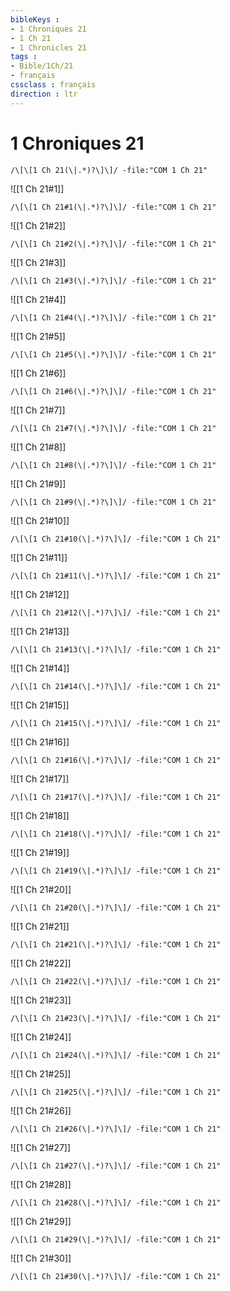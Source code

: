 ```yaml
---
bibleKeys : 
- 1 Chroniques 21
- 1 Ch 21
- 1 Chronicles 21
tags : 
- Bible/1Ch/21
- français
cssclass : français
direction : ltr
---
```


# 1 Chroniques 21

```query
/\[\[1 Ch 21(\|.*)?\]\]/ -file:"COM 1 Ch 21"
```



![[1 Ch 21#1]]

```query
/\[\[1 Ch 21#1(\|.*)?\]\]/ -file:"COM 1 Ch 21"
```

![[1 Ch 21#2]]

```query
/\[\[1 Ch 21#2(\|.*)?\]\]/ -file:"COM 1 Ch 21"
```

![[1 Ch 21#3]]

```query
/\[\[1 Ch 21#3(\|.*)?\]\]/ -file:"COM 1 Ch 21"
```

![[1 Ch 21#4]]

```query
/\[\[1 Ch 21#4(\|.*)?\]\]/ -file:"COM 1 Ch 21"
```

![[1 Ch 21#5]]

```query
/\[\[1 Ch 21#5(\|.*)?\]\]/ -file:"COM 1 Ch 21"
```

![[1 Ch 21#6]]

```query
/\[\[1 Ch 21#6(\|.*)?\]\]/ -file:"COM 1 Ch 21"
```

![[1 Ch 21#7]]

```query
/\[\[1 Ch 21#7(\|.*)?\]\]/ -file:"COM 1 Ch 21"
```

![[1 Ch 21#8]]

```query
/\[\[1 Ch 21#8(\|.*)?\]\]/ -file:"COM 1 Ch 21"
```

![[1 Ch 21#9]]

```query
/\[\[1 Ch 21#9(\|.*)?\]\]/ -file:"COM 1 Ch 21"
```

![[1 Ch 21#10]]

```query
/\[\[1 Ch 21#10(\|.*)?\]\]/ -file:"COM 1 Ch 21"
```

![[1 Ch 21#11]]

```query
/\[\[1 Ch 21#11(\|.*)?\]\]/ -file:"COM 1 Ch 21"
```

![[1 Ch 21#12]]

```query
/\[\[1 Ch 21#12(\|.*)?\]\]/ -file:"COM 1 Ch 21"
```

![[1 Ch 21#13]]

```query
/\[\[1 Ch 21#13(\|.*)?\]\]/ -file:"COM 1 Ch 21"
```

![[1 Ch 21#14]]

```query
/\[\[1 Ch 21#14(\|.*)?\]\]/ -file:"COM 1 Ch 21"
```

![[1 Ch 21#15]]

```query
/\[\[1 Ch 21#15(\|.*)?\]\]/ -file:"COM 1 Ch 21"
```

![[1 Ch 21#16]]

```query
/\[\[1 Ch 21#16(\|.*)?\]\]/ -file:"COM 1 Ch 21"
```

![[1 Ch 21#17]]

```query
/\[\[1 Ch 21#17(\|.*)?\]\]/ -file:"COM 1 Ch 21"
```

![[1 Ch 21#18]]

```query
/\[\[1 Ch 21#18(\|.*)?\]\]/ -file:"COM 1 Ch 21"
```

![[1 Ch 21#19]]

```query
/\[\[1 Ch 21#19(\|.*)?\]\]/ -file:"COM 1 Ch 21"
```

![[1 Ch 21#20]]

```query
/\[\[1 Ch 21#20(\|.*)?\]\]/ -file:"COM 1 Ch 21"
```

![[1 Ch 21#21]]

```query
/\[\[1 Ch 21#21(\|.*)?\]\]/ -file:"COM 1 Ch 21"
```

![[1 Ch 21#22]]

```query
/\[\[1 Ch 21#22(\|.*)?\]\]/ -file:"COM 1 Ch 21"
```

![[1 Ch 21#23]]

```query
/\[\[1 Ch 21#23(\|.*)?\]\]/ -file:"COM 1 Ch 21"
```

![[1 Ch 21#24]]

```query
/\[\[1 Ch 21#24(\|.*)?\]\]/ -file:"COM 1 Ch 21"
```

![[1 Ch 21#25]]

```query
/\[\[1 Ch 21#25(\|.*)?\]\]/ -file:"COM 1 Ch 21"
```

![[1 Ch 21#26]]

```query
/\[\[1 Ch 21#26(\|.*)?\]\]/ -file:"COM 1 Ch 21"
```

![[1 Ch 21#27]]

```query
/\[\[1 Ch 21#27(\|.*)?\]\]/ -file:"COM 1 Ch 21"
```

![[1 Ch 21#28]]

```query
/\[\[1 Ch 21#28(\|.*)?\]\]/ -file:"COM 1 Ch 21"
```

![[1 Ch 21#29]]

```query
/\[\[1 Ch 21#29(\|.*)?\]\]/ -file:"COM 1 Ch 21"
```

![[1 Ch 21#30]]

```query
/\[\[1 Ch 21#30(\|.*)?\]\]/ -file:"COM 1 Ch 21"
```

